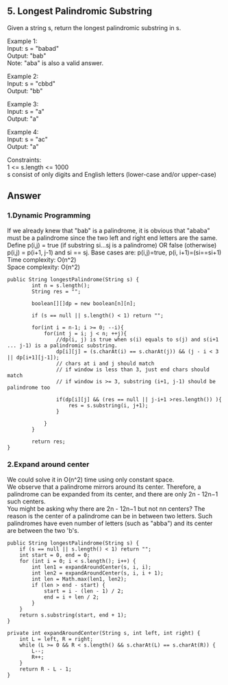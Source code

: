 ## 5. Longest Palindromic Substring    
Given a string s, return the longest palindromic substring in s.

Example 1:     
Input: s = "babad"    
Output: "bab"      
Note: "aba" is also a valid answer.     

Example 2:    
Input: s = "cbbd"    
Output: "bb"     

Example 3:    
Input: s = "a"    
Output: "a"     

Example 4:      
Input: s = "ac"    
Output: "a"     

Constraints:     
1 <= s.length <= 1000     
s consist of only digits and English letters (lower-case and/or upper-case)      

## Answer    
### 1.Dynamic Programming     
If we already knew that "bab" is a palindrome, it is obvious that "ababa" must be a palindrome since the two left and right end letters are the same.     
Define p(i,j) = true (if substring si...sj is a palindrome) OR false (otherwise)     
p(i,j) = p(i+1, j-1) and si == sj. Base cases are: p(i,j)=true, p(i, i+1)=(si==si+1)     
Time complexity: O(n^2)    
Space complexity: O(n^2)    
```
public String longestPalindrome(String s) {
        int n = s.length();
        String res = "";
        
        boolean[][]dp = new boolean[n][n];
        
        if (s == null || s.length() < 1) return "";
        
        for(int i = n-1; i >= 0; --i){
            for(int j = i; j < n; ++j){
                //dp(i, j) is true when s(i) equals to s(j) and s(i+1 ... j-1) is a palindromic substring. 
                dp[i][j] = (s.charAt(i) == s.charAt(j)) && (j - i < 3 || dp[i+1][j-1]);
                // chars at i and j should match
                // if window is less than 3, just end chars should match
                // if window is >= 3, substring (i+1, j-1) should be palindrome too
                
                if(dp[i][j] && (res == null || j-i+1 >res.length()) ){
                    res = s.substring(i, j+1);
                }
                
            }
        }
        
        return res;
}
```

### 2.Expand around center    
We could solve it in O(n^2) time using only constant space.      
We observe that a palindrome mirrors around its center. Therefore, a palindrome can be expanded from its center, and there are only 2n - 12n−1 such centers.    
You might be asking why there are 2n - 12n−1 but not nn centers? The reason is the center of a palindrome can be in between two letters. Such palindromes have even number of letters (such as "abba") and its center are between the two 'b's.      
```
public String longestPalindrome(String s) {
    if (s == null || s.length() < 1) return "";
    int start = 0, end = 0;
    for (int i = 0; i < s.length(); i++) {
        int len1 = expandAroundCenter(s, i, i);
        int len2 = expandAroundCenter(s, i, i + 1);
        int len = Math.max(len1, len2);
        if (len > end - start) {
            start = i - (len - 1) / 2;
            end = i + len / 2;
        }
    }
    return s.substring(start, end + 1);
}

private int expandAroundCenter(String s, int left, int right) {
    int L = left, R = right;
    while (L >= 0 && R < s.length() && s.charAt(L) == s.charAt(R)) {
        L--;
        R++;
    }
    return R - L - 1;
}
```













